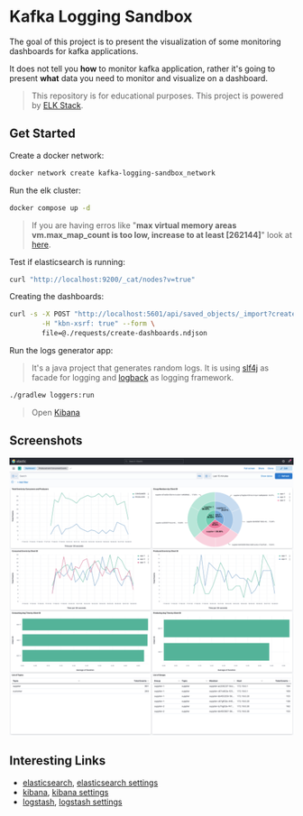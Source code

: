 # Kafka Logging Sandbox

The goal of this project is to present the visualization of some monitoring dashboards for kafka applications.

It does not tell you **how** to monitor kafka application, rather it's going to present **what** data you need to monitor and visualize on a dashboard.

> This repository is for educational purposes. This project is powered by [ELK Stack](https://www.elastic.co/what-is/elk-stack).

## Get Started

Create a docker network:

```sh
docker network create kafka-logging-sandbox_network
```

Run the elk cluster:

```sh
docker compose up -d
```

> If you are having erros like "**max virtual memory areas vm.max_map_count is too low, increase to at least [262144]**" look at [here](https://www.elastic.co/guide/en/elasticsearch/reference/master/docker.html#_set_vm_max_map_count_to_at_least_262144).

Test if elasticsearch is running:

```sh
curl "http://localhost:9200/_cat/nodes?v=true"
```

Creating the dashboards:

```sh
curl -s -X POST "http://localhost:5601/api/saved_objects/_import?createNewCopies=true" \
        -H "kbn-xsrf: true" --form \
        file=@./requests/create-dashboards.ndjson
```

Run the logs generator app:

> It's a java project that generates random logs. It is using [slf4j](http://www.slf4j.org/) as facade for logging and [logback](http://logback.qos.ch/) as logging framework.

```sh
./gradlew loggers:run
```

> Open [Kibana](http://localhost:5601)

## Screenshots

<p align="center">
<img alt="dashboard" src="https://raw.githubusercontent.com/sauljabin/kafka-logging-sandbox/main/screenshots/dashboard.png">
</p>

## Interesting Links

- [elasticsearch](https://www.docker.elastic.co/r/elasticsearch), [elasticsearch settings](https://www.elastic.co/guide/en/elasticsearch/reference/master/docker.html)
- [kibana](https://www.docker.elastic.co/r/kibana), [kibana settings](https://www.elastic.co/guide/en/kibana/master/docker.html)
- [logstash](https://www.docker.elastic.co/r/logstash), [logstash settings](https://www.elastic.co/guide/en/logstash/master/docker.html)
